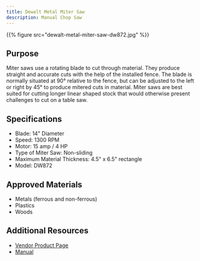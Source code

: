 ```yaml
---
title: Dewalt Metal Miter Saw
description: Manual Chop Saw
---
```


{{% figure src="dewalt-metal-miter-saw-dw872.jpg" %}}

## Purpose
Miter saws use a rotating blade to cut through material. They produce straight and accurate cuts with the help of the installed fence. The blade is normally situated at 90° relative to the fence, but can be adjusted to the left or right by 45° to produce mitered cuts in material. Miter saws are best suited for cutting longer linear shaped stock that would otherwise present challenges to cut on a table saw.

## Specifications
- Blade: 14" Diameter
- Speed: 1300 RPM
- Motor: 15 amp / 4 HP
- Type of Miter Saw: Non-sliding
- Maximum Material Thickness: 4.5" x 6.5" rectangle
- Model: DW872

## Approved Materials
- Metals (ferrous and non-ferrous)
- Plastics
- Woods

## Additional Resources
- [Vendor Product Page][1]
- [Manual][2]

[1]: https://www.dewalt.com/product-repository/products-dewalt/2016/03/31/21/43/dw872
[2]: manual-dw872.pdf
